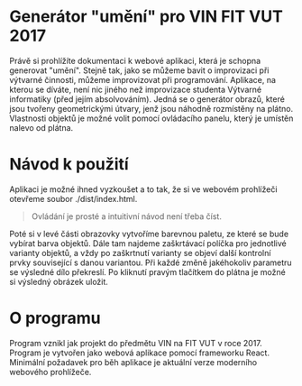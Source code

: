 # Generátor "umění" pro VIN FIT VUT 2017
Právě si prohlížíte dokumentaci k webové aplikaci, která je schopna generovat "umění". Stejně tak, jako se můžeme bavit o improvizaci při výtvarné činnosti, můžeme improvizovat při programování. Aplikace, na kterou se díváte, není nic jiného než improvizace studenta Výtvarné informatiky (před jejím absolvováním).
Jedná se o generátor obrazů, které jsou tvořeny geometrickými útvary, jenž jsou náhodně rozmístěny na plátno. Vlastnosti objektů je možné volit pomocí ovládacího panelu, který je umístěn nalevo od plátna.
# Návod k použití

Aplikaci je možné ihned vyzkoušet a to tak, že si ve webovém prohlížeči otevřeme soubor ./dist/index.html.
> Ovládání je prosté a intuitivní návod není třeba číst.

Poté si v levé části obrazovky vytvoříme barevnou paletu, ze které se bude vybírat barva objektů.
Dále tam najdeme zaškrtávací políčka pro jednotlivé varianty objektů, a vždy po zaškrtnutí varianty se objeví další kontrolní prvky související s danou variantou.
Při každé změně jakéhokoliv parametru se výsledné dílo překreslí.
Po kliknutí pravým tlačítkem do plátna je možné si výsledný obrázek uložit.


# O programu
Program vznikl jak projekt do předmětu VIN na FIT VUT v roce 2017.
Program je vytvořen jako webová aplikace pomocí frameworku React.
Minimální požadavek pro běh aplikace je aktuální verze moderního webového prohlížeče.
